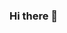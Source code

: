 ### Hi there 👋

<!--
**TarynMcMillan/TarynMcMillan** is a ✨ _special_ ✨ repository because its `README.md` (this file) appears on your GitHub profile.

<img src= "https://github.com/TarynMcMillan/TarynMcMillan/blob/main/giphy.gif" width="250">

Here are some ideas to get you started:

- 🔭 I’m currently working on: 2D and 3D demo games in Unity
- 🌱 I’m currently learning: C#, Unity, JavaScript, HTML, CSS
- 💬 Ask me about: Unity, game development, making a career change into STEM
- 📫 How to reach me: 
- 😄 Pronouns: she/her
- ⚡ Fun fact: ...
-->
